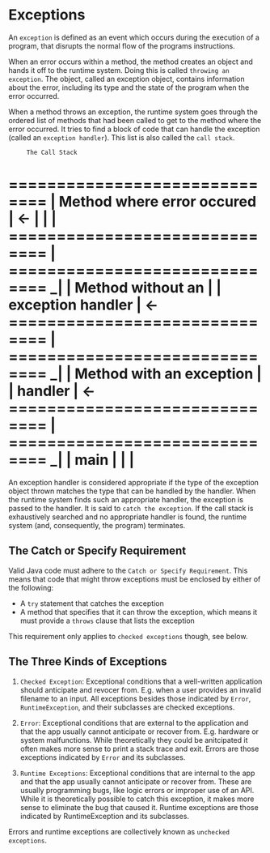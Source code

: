 # Exceptions

An `exception` is defined as an event which occurs during the execution of a program, that disrupts the normal flow of the programs instructions.

When an error occurs within a method, the method creates an object and hands it off to the runtime system. Doing this is called `throwing an exception`. The object, called an exception object, contains information about the error, including its type and the state of the program when the error occurred.

When a method throws an exception, the runtime system goes through the ordered list of methods that had been called to get to the method where the error occurred. It tries to find a block of code that can handle the exception (called an `exception handler`). This list is also called the `call stack`.

         The Call Stack
==============================
| Method where error occured | <-
|                            |  |
==============================  |
============================== _|
|      Method without an     |
|      exception handler     | <-
==============================  |
============================== _|
|  Method with an exception  |
|          handler           | <-
==============================  |
============================== _|
|          main              |
|                            |
==============================

An exception handler is considered appropriate if the type of the exception object thrown matches the type that can be handled by the handler. When the runtime system finds such an appropriate handler, the exception is passed to the handler. It is said to `catch the exception`. If the call stack is exhaustively searched and no appropriate handler is found, the runtime system (and, consequently, the program) terminates.

## The Catch or Specify Requirement

Valid Java code must adhere to the `Catch or Specify Requirement`. This means that code that might throw exceptions must be enclosed by either of the following:

- A `try` statement that catches the exception
- A method that specifies that it can throw the exception, which means it must provide a `throws` clause that lists the exception

This requirement only applies to `checked exceptions` though, see below.

## The Three Kinds of Exceptions

1. `Checked Exception`: Exceptional conditions that a well-written application should anticipate and revocer from. E.g. when a user provides an invalid filename to an input. All exceptions besides those indicated by `Error`, `RuntimeException`, and their subclasses are checked exceptions.

2. `Error`: Exceptional conditions that are external to the application and that the app usually cannot anticipate or recover from. E.g. hardware or system malfunctions. While theoretically they could be anitcipated it often makes more sense to print a stack trace and exit. Errors are those exceptions indicated by `Error` and its subclasses.

3. `Runtime Exceptions`: Exceptional conditions that are internal to the app and that the app usually cannot anticipate or recover from. These are usually programming bugs, like logic errors or improper use of an API. While it is theoretically possible to catch this exception, it makes more sense to eliminate the bug that caused it. Runtime exceptions are those indicated by RuntimeException and its subclasses.

Errors and runtime exceptions are collectively known as `unchecked exceptions`.